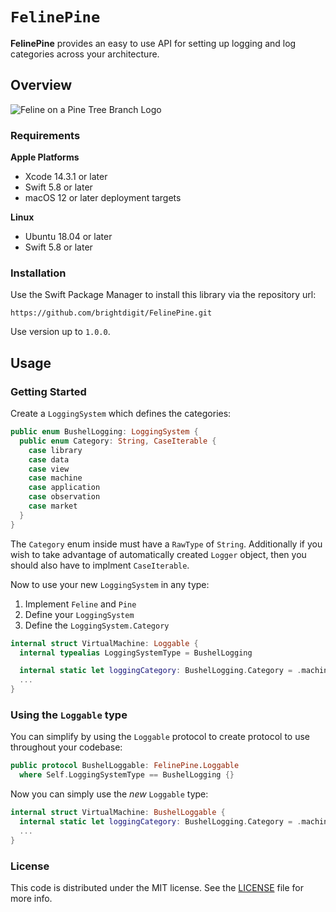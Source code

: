 # ``FelinePine``

**FelinePine** provides an easy to use API for setting up logging and log categories across your architecture.

## Overview

![Feline on a Pine Tree Branch Logo](FelinePine.png)

### Requirements 

**Apple Platforms**

- Xcode 14.3.1 or later
- Swift 5.8 or later
- macOS 12 or later deployment targets

**Linux**

- Ubuntu 18.04 or later
- Swift 5.8 or later

### Installation

Use the Swift Package Manager to install this library via the repository url:

```
https://github.com/brightdigit/FelinePine.git
```

Use version up to `1.0.0`.

## Usage

### Getting Started

Create a `LoggingSystem` which defines the categories:

```swift
public enum BushelLogging: LoggingSystem {
  public enum Category: String, CaseIterable {
    case library
    case data
    case view
    case machine
    case application
    case observation
    case market
  }
}
```

The `Category` enum inside must have a `RawType` of `String`.
Additionally if you wish to take advantage of automatically created `Logger` object, 
then you should also have to implment `CaseIterable`.

Now to use your new `LoggingSystem` in any type:

1. Implement `Feline` and `Pine` 
2. Define your `LoggingSystem`
3. Define the `LoggingSystem.Category`

```swift
internal struct VirtualMachine: Loggable {
  internal typealias LoggingSystemType = BushelLogging

  internal static let loggingCategory: BushelLogging.Category = .machine
  ...
}
```

### Using the `Loggable` type

You can simplify by using the `Loggable` protocol to create protocol to use throughout your codebase:

```swift
public protocol BushelLoggable: FelinePine.Loggable 
  where Self.LoggingSystemType == BushelLogging {}
```

Now you can simply use the _new_ `Loggable` type:

```swift
internal struct VirtualMachine: BushelLoggable {
  internal static let loggingCategory: BushelLogging.Category = .machine
  ...
}
```

### License 

This code is distributed under the MIT license. See the [LICENSE](https://github.com/brightdigit/FelinePine/LICENSE) file for more info.
